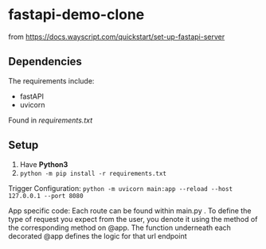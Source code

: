 # fastapi-demo-clone
from https://docs.wayscript.com/quickstart/set-up-fastapi-server

## Dependencies

The requirements include:
* fastAPI
* uvicorn

Found in _requirements.txt_

## Setup
1. Have __Python3__
2. `python -m pip install -r requirements.txt`

Trigger Configuration:
`python -m uvicorn main:app --reload --host 127.0.0.1 --port 8080`


App specific code:
Each route can be found within main.py .
To define the type of request you expect from the user, you denote it using the method of the corresponding method on @app.
The function underneath each decorated @app defines the logic for that url endpoint
